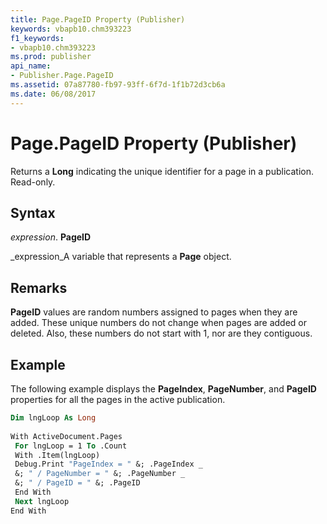 ```yaml
---
title: Page.PageID Property (Publisher)
keywords: vbapb10.chm393223
f1_keywords:
- vbapb10.chm393223
ms.prod: publisher
api_name:
- Publisher.Page.PageID
ms.assetid: 07a87780-fb97-93ff-6f7d-1f1b72d3cb6a
ms.date: 06/08/2017
---
```



# Page.PageID Property (Publisher)

Returns a **Long** indicating the unique identifier for a page in a publication. Read-only.


## Syntax

 _expression_. **PageID**

 _expression_A variable that represents a **Page** object.


## Remarks

 **PageID** values are random numbers assigned to pages when they are added. These unique numbers do not change when pages are added or deleted. Also, these numbers do not start with 1, nor are they contiguous.


## Example

The following example displays the **PageIndex**, **PageNumber**, and **PageID** properties for all the pages in the active publication.


```vb
Dim lngLoop As Long 
 
With ActiveDocument.Pages 
 For lngLoop = 1 To .Count 
 With .Item(lngLoop) 
 Debug.Print "PageIndex = " &; .PageIndex _ 
 &; " / PageNumber = " &; .PageNumber _ 
 &; " / PageID = " &; .PageID 
 End With 
 Next lngLoop 
End With
```


